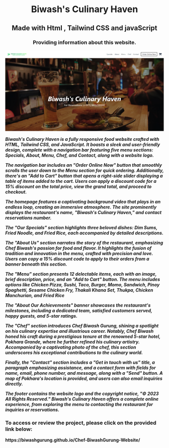 <h1 align="center"> Biwash's Culinary Haven </h1>
<h2 align="center">Made with Html , Tailwind CSS and javaScript</h2>

<h3 align="center">Providing information about this website.</h3>
<img src="./Images/web img.png">

<p><strong><em>Biwash's Culinary Haven is a fully responsive food website crafted with HTML, Tailwind CSS, and JavaScript. It boasts a sleek and user-friendly design, complete with a navigation bar featuring five menu sections: Specials, About, Menu, Chef, and Contact, along with a website logo.</em></strong</p>


<p><strong><em>The navigation bar includes an "Order Online Now" button that smoothly scrolls the user down to the Menu section for quick ordering. Additionally, there's an "Add to Cart" button that opens a right-side slider displaying a table of items added to the cart. Users can apply a discount code for a 15% discount on the total price, view the grand total, and proceed to checkout.</em></strong</p>

<p><strong><em>The homepage features a captivating background video that plays in an endless loop, creating an immersive atmosphere. The site prominently displays the restaurant's name, "Biwash's Culinary Haven," and contact reservations number.</em></strong</p>

<p><strong><em>The "Our Specials" section highlights three beloved dishes: Dim Sums, Fried Noodle, and Fried Rice, each accompanied by detailed descriptions.</em></strong</p>

<p><strong><em>The "About Us" section narrates the story of the restaurant, emphasizing Chef Biwash's passion for food and flavor. It highlights the fusion of tradition and innovation in the menu, crafted with precision and love. Users can copy a 15% discount code to apply to their orders from a banner beneath this section.</em></strong</p>

<p><strong><em>The "Menu" section presents 12 delectable items, each with an image, brief description, price, and an "Add to Cart" button. The menu includes options like Chicken Pizza, Sushi, Taco, Burger, Momo, Sandwich, Pinoy Spaghetti, Sesame Chicken Fry, Thakali Khana Set, Thukpa, Chicken Manchurian, and Fried Rice</em></strong</p>

<p><strong><em>The "About Our Achievements" banner showcases the restaurant's milestones, including a dedicated team, satisfied customers served, happy guests, and 5-star ratings.</em></strong</p>

<p><strong><em>The "Chef" section introduces Chef Biwash Gurung, shining a spotlight on his culinary expertise and illustrious career. Notably, Chef Biwash honed his craft during a prestigious tenure at the renowned 5-star hotel, Pokhara Grande, where he further refined his culinary artistry. Accompanied by a captivating photo of the chef, this section underscores his exceptional contributions to the culinary world.</em></strong</p>

<p><strong><em>Finally, the "Contact" section includes a "Get in touch with us" title, a paragraph emphasizing assistance, and a contact form with fields for name, email, phone number, and message, along with a "Send" button. A map of Pokhara's location is provided, and users can also email inquiries directly.</em></strong></p>

<p><strong><em>The footer contains the website logo and the copyright notice, "© 2023 All Rights Reserved." Biwash's Culinary Haven offers a complete online experience, from exploring the menu to contacting the restaurant for inquiries or reservations.</em></strong</p>




<h3>To access or review the project, please click on the provided link below:</h3>
https://biwashgurung.github.io/Chef-BiwashGurung-Website/

